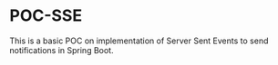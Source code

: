 # POC-SSE
This is a basic POC on implementation of Server Sent Events to send notifications in Spring Boot.
